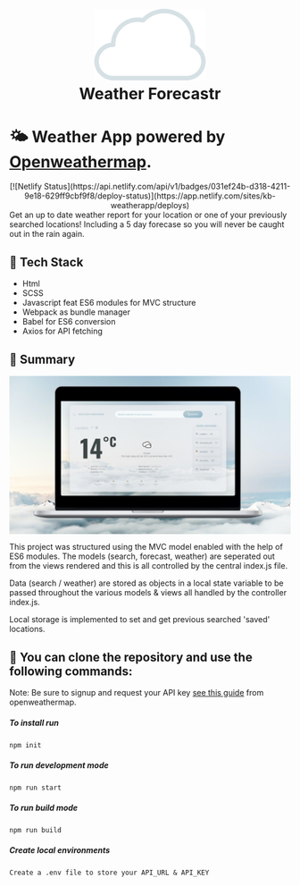 <h1 align="center">
  <br>
  <a href=""><img src="/dist/img/logo.png" alt="Weather Forecastr" width="200"></a>
  <br>
  Weather Forecastr
  <br>
</h1>

# 🌤 Weather App powered by [Openweathermap](https://openweathermap.org/api).

<div align="center">
[![Netlify Status](https://api.netlify.com/api/v1/badges/031ef24b-d318-4211-9e18-629ff9cbf9f8/deploy-status)](https://app.netlify.com/sites/kb-weatherapp/deploys)
</div>
Get an up to date weather report for your location or one of your previously searched locations! Including a 5 day forecase so you will never be caught out in the rain again.

## 🏓 Tech Stack

- Html
- SCSS
- Javascript feat ES6 modules for MVC structure
- Webpack as bundle manager
- Babel for ES6 conversion
- Axios for API fetching

## 🥎 Summary

<img align='center' src="/dist/img/readMe.jpg" alt="Weather Forecastr">

This project was structured using the MVC model enabled with the help of ES6 modules. The models (search, forecast, weather) are seperated out from the views rendered and this is all controlled by the central index.js file.

Data (search / weather) are stored as objects in a local state variable to be passed throughout the various models & views all handled by the controller index.js.

Local storage is implemented to set and get previous searched 'saved' locations.

## 🚀 You can clone the repository and use the following commands:

Note: Be sure to signup and request your API key [see this guide](https://home.openweathermap.org/users/sign_in) from openweathermap.

##### To install run

```shell
npm init
```

##### To run development mode

```shell
npm run start
```

##### To run build mode

```shell
npm run build
```

##### Create local environments

```shell
Create a .env file to store your API_URL & API_KEY
```
